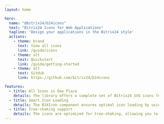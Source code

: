 ```yaml
---
layout: home

hero:
  name: "@bitrix24/b24icons"
  text: "Bitrix24 Icons for Web Applications"
  tagline: 'Design your applications in the Bitrix24 style'
  actions:
    - theme: brand
      text: View all icons
      link: /guide/icons
    - theme: alt
      text: Quickstart
      link: /guide/getting-started
    - theme: alt
      text: GitHub
      link: https://github.com/bitrix24/b24icons

features:
  - title: All Icons in One Place
    details: The library offers a complete set of Bitrix24 SVG icons for convenient use
  - title: Smart Icon Loading
    details: The B24Icon component ensures optimal icon loading by using dynamic imports without breaking tree-shaking
  - title: Tree-shaking support
    details: The icons are optimized for tree-shaking, allowing you to import only those you use
---
```


